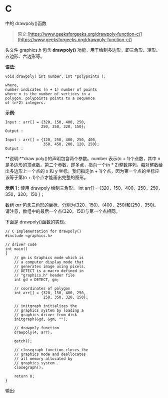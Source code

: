 # C

中的 drawpoly()函数

> 原文:[https://www.geeksforgeeks.org/drawpoly-function-c/](https://www.geeksforgeeks.org/drawpoly-function-c/)

头文件 graphics.h 包含 **drawpoly()** 功能，用于绘制多边形，即三角形、矩形、五边形、六边形等。

**语法:**

```
void drawpoly( int number, int *polypoints );

where,
number indicates (n + 1) number of points 
where n is the number of vertices in a
polygon. polypoints points to a sequence 
of (n*2) integers.

```

**示例:**

```
Input : arr[] = {320, 150, 400, 250, 
                250, 350, 320, 150};
Output : 

Input : arr[] = {120, 250, 400, 250, 400,
                 350, 450, 200, 120, 250};
Output : 

```

**说明:**draw poly()的声明包含两个参数。number 表示(n + 1)个点数，其中 n 是多边形的顶点数。第二个参数，即多点，指向一个(n * 2)整数序列。每对整数给出多边形上一个点的 x 和 y 坐标。我们指定(n + 1)个点，因为第一个点的坐标应该等于第(n + 1)个点才能画出完整的图形。

**示例 1 :** 使用 drawpoly 绘制三角形。
int arr[] = {320，150，400，250，250，350，320，150 }；

数组 *arr* 包含三角形的坐标，分别为(320，150)、(400，250)和(250，350)。请注意，数组中的最后一个点(320，150)与第一个点相同。

下面是 drawpoly()函数的实现。

```
// C Implementation for drawpoly()
#include <graphics.h>

// driver code
int main()
{
    // gm is Graphics mode which is
    // a computer display mode that
    // generates image using pixels.
    // DETECT is a macro defined in
    // "graphics.h" header file
    int gd = DETECT, gm;

    // coordinates of polygon
    int arr[] = {320, 150, 400, 250, 
                 250, 350, 320, 150};

    // initgraph initializes the
    // graphics system by loading a
    // graphics driver from disk
    initgraph(&gd, &gm, "");

    // drawpoly function
    drawpoly(4, arr);

    getch();

    // closegraph function closes the
    // graphics mode and deallocates
    // all memory allocated by
    // graphics system .
    closegraph();

    return 0;
}
```

输出: